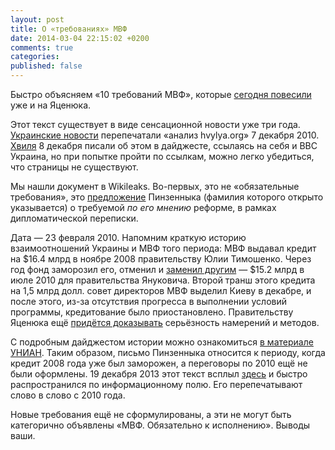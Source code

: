 ```yaml
---
layout: post
title: О «требованиях» МВФ
date: 2014-03-04 22:15:02 +0200
comments: true
categories: 
published: false
---
```

Быстро объясняем «10 требований МВФ», которые [сегодня повесили](https://www.facebook.com/kostiantyn.stogniy/posts/657506810962958?stream_ref=5) уже и на Яценюка. 

Этот текст существует в виде сенсационной новости уже три года. [Украинские новости](http://ukranews.com/ru/news/economics/2010/12/07/32810) перепечатали «анализ hvylya.org» 7 декабря 2010. [Хвиля](http://hvylya.org/news/digest/wikileaks-15.html) 8 декабря писали об этом в дайджесте, ссылаясь на себя и BBC Украина, но при попытке пройти по ссылкам, можно легко убедиться, что страницы не существуют.

Мы нашли документ в Wikileaks. Во-первых, это не «обязательные требования», это [предложение](https://www.wikileaks.org/plusd/cables/10KYIV278_a.html) Пинзенныка (фамилия которого открыто указывается) о требуемой _по его мнению_ реформе, в рамках дипломатической переписки.

Дата — 23 февраля 2010. Напомним краткую историю взаимоотношений Украины и МВФ того периода: МВФ выдавал кредит на $16.4 млрд в ноябре 2008 правительству Юлии Тимошенко. Через год фонд заморозил его, отменил и [заменил другим](http://www.imf.org/external/pubs/ft/survey/so/2010/car081110a.htm) — $15.2 млрд в июле 2010 для правительства Януковича. Второй транш этого кредита на 1,5 млрд долл. совет директоров МВФ выделил Киеву в декабре, и после этого, из-за отсутствия прогресса в выполнении условий программы, кредитование было приостановлено. Правительству Яценюка ещё [придётся доказывать](http://www.bloomberg.com/news/2014-02-28/imf-history-with-reneging-ukrainian-leaders-may-cloud-fresh-aid.html) серьёзность намерений и методов.

С подробным дайджестом истории можно ознакомиться [в материале УНИАН](http://economics.unian.net/other/854861-hronologiya-otnosheniy-ukrainyi-s-mvf.html). Таким образом, письмо Пинзенныка относится к периоду, когда кредит 2008 года уже был заморожен, а переговоры по 2010 ещё не были оформлены. 
19 декабря 2013 этот текст всплыл [здесь](http://blog.polemika.com.ua/blog/trebovaniy-mvf-ukraine-polnyy-spisok-jlya.html) и быстро распространился по информационному полю. Его перепечатывают слово в слово с 2010 года.

Новые требования ещё не сформулированы, а эти не могут быть категорично объявлены «МВФ. Обязательно к исполнению». Выводы ваши.




